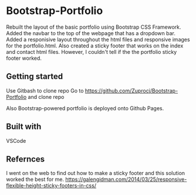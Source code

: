 # Bootstrap-Portfolio

Rebuilt the layout of the basic portfolio using Bootstrap CSS Framework.  Added the navbar to the top of the webpage that has a dropdown bar.  Added a responisive layout throughout the html files and responsive images for the portfolio.html.  Also created a sticky footer that works on the index and contact html files. However, I couldn't tell if the the portfolio sticky footer worked.

## Getting started

Use Gitbash to clone repo
Go to  https://github.com/Zuprocj/Bootstrap-Portfolio and clone repo

Also Bootstrap-powered portfolio is deployed onto Github Pages.

## Built with
VSCode

## Refernces
I went on the web to find out how to make a sticky footer and this solution worked the best for me.  https://galengidman.com/2014/03/25/responsive-flexible-height-sticky-footers-in-css/